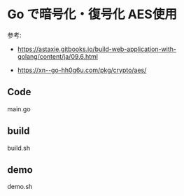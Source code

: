 # Go で暗号化・復号化 AES使用

参考:

* https://astaxie.gitbooks.io/build-web-application-with-golang/content/ja/09.6.html

* https://xn--go-hh0g6u.com/pkg/crypto/aes/

## Code

main.go

## build

build.sh

## demo

demo.sh
